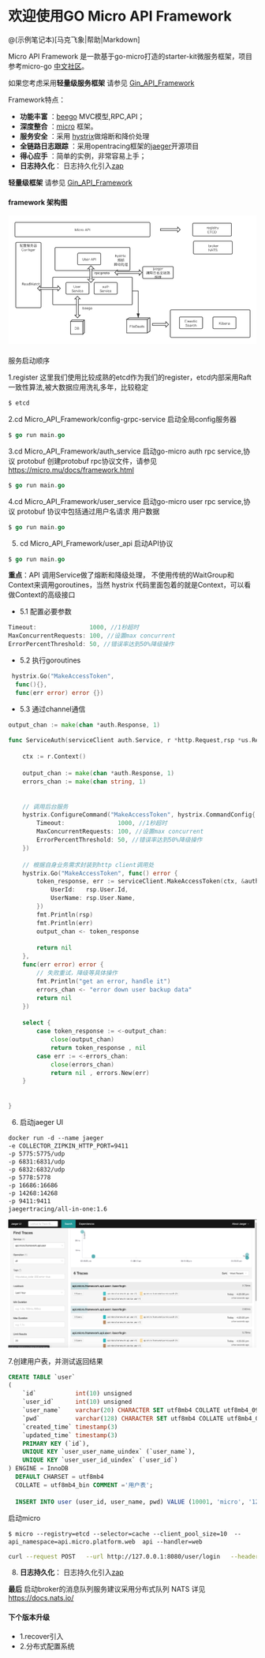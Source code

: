 # 欢迎使用GO Micro API Framework

@(示例笔记本)[马克飞象|帮助|Markdown]

Micro API Framework 是一款基于go-micro打造的starter-kit微服务框架，项目参考micro-go [中文社区](https://github.com/micro-in-cn/)。

如果您考虑采用**轻量级服务框架** 请参见 [Gin_API_Framework](https://github.com/edisonlz/Gin_API_Framework)


Framework特点：
 
- **功能丰富** ：[beego](https://beego.me/) MVC模型,RPC,API；
- **深度整合** ：[micro](https://github.com/micro/micro) 框架。
- **服务安全** ：采用 [hystrix](https://github.com/afex/hystrix-go)做熔断和降价处理
- **全链路日志跟踪** ：采用opentracing框架的[jaeger](https://github.com/jaegertracing/jaeger)开源项目
- **得心应手** ：简单的实例，非常容易上手；
- **日志持久化**： 日志持久化引入[zap](https://github.com/uber-go/zap)
  
**轻量级框架** 请参见 [Gin_API_Framework](https://github.com/edisonlz/Gin_API_Framework)


#### framework 架构图
![framework](framework.png)

####
服务启动顺序

1.register 这里我们使用比较成熟的etcd作为我们的register，etcd内部采用Raft一致性算法,被大数据应用洗礼多年，比较稳定
```bash
$ etcd
```

2.cd Micro_API_Framework/config-grpc-service
启动全局config服务器
```go
$ go run main.go
```

3.cd  Micro_API_Framework/auth_service
启动go-micro auth rpc service,协议 protobuf
创建protobuf rpc协议文件，请参见 https://micro.mu/docs/framework.html


```go
$ go run main.go
```

4.cd  Micro_API_Framework/user_service
启动go-micro user rpc service,协议 protobuf
协议中包括通过用户名请求 用户数据


```go
$ go run main.go
```

5. cd Micro_API_Framework/user_api
启动API协议
```go
$ go run main.go
```
**重点**：API 调用Service做了熔断和降级处理，
不使用传统的WaitGroup和Context来调用goroutines，当然 hystrix 代码里面包着的就是Context，可以看做Context的高级接口
- 5.1 配置必要参数
```go
Timeout:               1000, //1秒超时
MaxConcurrentRequests: 100, //设置max concurrent
ErrorPercentThreshold: 50, //错误率达到50%降级操作
```

- 5.2 执行goroutines
```go
 hystrix.Go("MakeAccessToken",
  func(){}, 
  func(err error) error {})
```

- 5.3 通过channel通信
```go
output_chan := make(chan *auth.Response, 1)
```

```go
func ServiceAuth(serviceClient auth.Service, r *http.Request,rsp *us.Response)(token_response *auth.Response, err error){

    ctx := r.Context()

    output_chan := make(chan *auth.Response, 1)
    errors_chan := make(chan string, 1)


    // 调用后台服务
    hystrix.ConfigureCommand("MakeAccessToken", hystrix.CommandConfig{
        Timeout:               1000, //1秒超时
        MaxConcurrentRequests: 100, //设置max concurrent
        ErrorPercentThreshold: 50, //错误率达到50%降级操作
    })

    // 根据自身业务需求封装到http client调用处
    hystrix.Go("MakeAccessToken", func() error {
        token_response, err := serviceClient.MakeAccessToken(ctx, &auth.Request{
            UserId:   rsp.User.Id,
            UserName: rsp.User.Name,
        })
        fmt.Println(rsp)
        fmt.Println(err)
        output_chan <- token_response

        return nil
    },
    func(err error) error {
        // 失败重试，降级等具体操作
        fmt.Println("get an error, handle it")
        errors_chan <- "error down user backup data"
        return nil
    })

    select {
        case token_response := <-output_chan:
            close(output_chan)
            return token_response , nil
        case err := <-errors_chan:
            close(errors_chan)
            return nil , errors.New(err)
    }
    
    
}
```

6. 启动jaeger UI
```
docker run -d --name jaeger 
-e COLLECTOR_ZIPKIN_HTTP_PORT=9411 
-p 5775:5775/udp 
-p 6831:6831/udp 
-p 6832:6832/udp 
-p 5778:5778 
-p 16686:16686 
-p 14268:14268 
-p 9411:9411 
jaegertracing/all-in-one:1.6
```

![jaegerui](jaegerui.png)

7.创建用户表，并测试返回结果
```sql
CREATE TABLE `user`
(
    `id`           int(10) unsigned                                              NOT NULL AUTO_INCREMENT COMMENT '主键',
    `user_id`      int(10) unsigned                                                       DEFAULT NULL COMMENT '用户id',
    `user_name`    varchar(20) CHARACTER SET utf8mb4 COLLATE utf8mb4_0900_ai_ci  NOT NULL COMMENT '用户名',
    `pwd`          varchar(128) CHARACTER SET utf8mb4 COLLATE utf8mb4_0900_ai_ci NOT NULL COMMENT '密码',
    `created_time` timestamp(3)                                                  NOT NULL DEFAULT CURRENT_TIMESTAMP(3),
    `updated_time` timestamp(3)                                                  NOT NULL DEFAULT CURRENT_TIMESTAMP(3) ON UPDATE CURRENT_TIMESTAMP(3),
    PRIMARY KEY (`id`),
    UNIQUE KEY `user_user_name_uindex` (`user_name`),
    UNIQUE KEY `user_user_id_uindex` (`user_id`)
) ENGINE = InnoDB
  DEFAULT CHARSET = utf8mb4
  COLLATE = utf8mb4_bin COMMENT ='用户表';

  INSERT INTO user (user_id, user_name, pwd) VALUE (10001, 'micro', '123');

```
启动micro
```gp
$ micro --registry=etcd --selector=cache --client_pool_size=10  --api_namespace=api.micro.platform.web  api --handler=web
```

```bash
curl --request POST   --url http://127.0.0.1:8080/user/login   --header 'Content-Type: application/x-www-form-urlencoded'  --data 'userName=micro&pwd=123'
```



8. **日志持久化**： 日志持久化引入[zap](https://github.com/uber-go/zap)

  



**最后** 启动broker的消息队列服务建议采用分布式队列 NATS
详见 https://docs.nats.io/

#### 下个版本升级
- 1.recover引入
- 2.分布式配置系统


